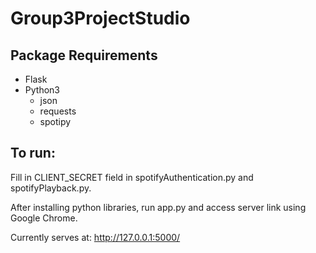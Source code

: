 # Group3ProjectStudio
## Package Requirements
- Flask
- Python3
  - json
  - requests
  - spotipy
  
## To run:
Fill in CLIENT_SECRET field in spotifyAuthentication.py and spotifyPlayback.py. 

After installing python libraries, run app.py and access server link using Google Chrome.

Currently serves at: http://127.0.0.1:5000/

